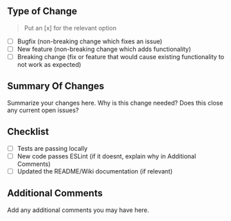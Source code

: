 ## Type of Change
> Put an [x] for the relevant option
- [ ] Bugfix (non-breaking change which fixes an issue)
- [ ] New feature (non-breaking change which adds functionality)
- [ ] Breaking change (fix or feature that would cause existing functionality to not work as expected)

## Summary Of Changes
Summarize your changes here. Why is this change needed?
Does this close any current open issues?

## Checklist
- [ ] Tests are passing locally
- [ ] New code passes ESLint (if it doesnt, explain why in Additional Comments)
- [ ] Updated the README/Wiki documentation (if relevant)

## Additional Comments
Add any additional comments you may have here.
